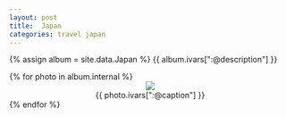 ```yaml
---
layout: post
title:  Japan
categories: travel japan
---
```

{% assign album = site.data.Japan %}
{{ album.ivars[":@description"] }}

<script src="{{ "/js/story.js" | prepend: site.url }}"></script>
<div class="storyCollection">
  {% for photo in album.internal %}
  <div class="storyItem" align="center">
    <div class="storyImage">
      <img src="{{ photo.internal[0].source }}"/>
    </div>
    <div class="storyCaption">
    {{ photo.ivars[":@caption"] }}
    </div>
  </div>
  {% endfor %}
</div>
